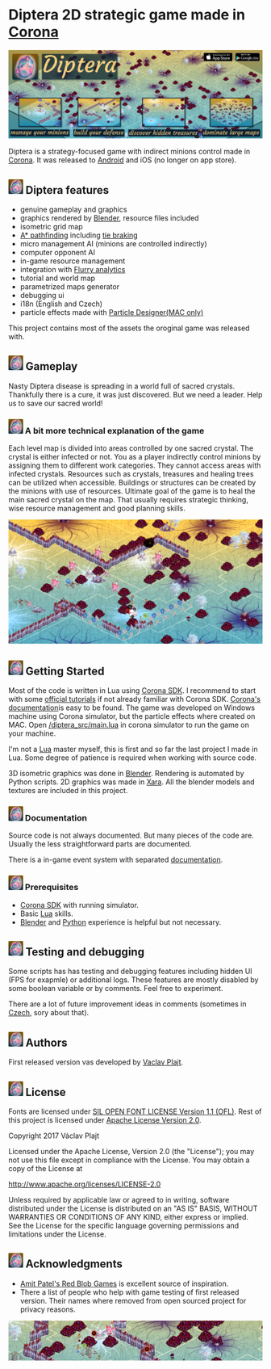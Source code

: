 
# Diptera 2D strategic game made in [Corona](https://coronalabs.com/product/) #
![Title image](resources/_graphics/icon_and_promo/_Web/diptera_slider_1150x400.png)

Diptera is a strategy-focused game with indirect minions control made in [Corona](https://coronalabs.com/product/).
It was released to [Android](https://play.google.com/store/apps/details?id=cz.plajt.diptera) 
and iOS (no longer on app store). 
 
## ![Diptera Icon](diptera_src/Icon-Small.png) Diptera features
   * genuine gameplay and graphics
   * graphics rendered by [Blender](https://www.blender.org/), resource files included
   * isometric grid map
   * [A* pathfinding](diptera_src/game/map/PathFinder.lua)  including [tie braking](http://theory.stanford.edu/~amitp/GameProgramming/Heuristics.html#breaking-ties)
   * micro management AI (minions are controlled indirectly)
   * computer opponent AI
   * in-game resource management
   * integration with [Flurry analytics](https://developer.yahoo.com/analytics/)
   * tutorial and world map
   * parametrized maps generator
   * debugging ui
   * i18n (English and Czech)
   * particle effects made with [Particle Designer(MAC only)](https://71squared.com/particledesigner)
 
This project contains most of the assets the oroginal game was released with.  

## ![Diptera Icon](diptera_src/Icon-Small.png) Gameplay
Nasty Diptera disease is spreading in a world full of sacred crystals. Thankfully there is a cure, it was just discovered.
But we need a leader. Help us to save our sacred world!
 
### ![Diptera Icon](diptera_src/Icon-Small.png) A bit more technical explanation of the game
Each level map is divided into areas controlled by one sacred crystal. The crystal is either infected or not. 
You as a player indirectly control minions by assigning them to different work categories. They cannot access
areas with infected crystals. Resources such as crystals, treasures and healing trees can be utilized
when accessible. Buildings or structures can be created by the minions with use of resources.
Ultimate goal of the game is to heal the main sacred crystal on the map. That usually requires strategic thinking,
wise resource management and good planning skills.

![Feature Graphics](resources/screens/01_app_stores_screenshots/Feature_Graphics/feature_graphics.png)

## ![Diptera Icon](diptera_src/Icon-Small.png) Getting Started

Most of the code is written in Lua using [Corona SDK](https://coronalabs.com/product/). I recommend to start with some 
[official tutorials](https://coronalabs.com/learn/) if not already familiar with Corona SDK.
[Corona's documentation](https://docs.coronalabs.com/)is easy to be found. The game was developed on 
Windows machine using Corona simulator, but the particle effects where created on MAC. 
Open [/diptera_src/main.lua](diptera_src/main.lua) in corona simulator to run the game on your machine.
 
I'm not a [Lua](https://www.lua.org/) master myself, this is first and so far the last project I made in Lua. 
Some degree of patience is required when working with source code. 

3D isometric graphics was done in [Blender](https://www.blender.org/). Rendering is automated by Python scripts.
2D graphics was made in [Xara](http://www.xara.com). All the blender models and textures are included in this project.

### ![Diptera Icon](diptera_src/Icon-Small.png) Documentation
Source code is not always documented. But many pieces of the code are. Usually the less straightforward parts
are documented.

There is a in-game event system with separated [documentation](diptera_src/docs/events.md).    

### ![Diptera Icon](diptera_src/Icon-Small.png) Prerequisites

* [Corona SDK](https://coronalabs.com/product/) with running simulator. 
* Basic [Lua](https://www.lua.org/) skills.
* [Blender](https://www.blender.org/) and [Python](https://www.python.org/) experience is helpful but not necessary.

## ![Diptera Icon](diptera_src/Icon-Small.png) Testing and debugging 
Some scripts has has testing and debugging features including hidden UI (FPS for exapmle) or additional logs. 
These features are mostly disabled by some boolean variable or by comments. Feel free to experiment. 

There are a lot of future improvement ideas in comments (sometimes in 
[Czech](https://en.wikipedia.org/wiki/Czech_language), sory about that).

## ![Diptera Icon](diptera_src/Icon-Small.png) Authors

First released version vas developed by [Vaclav Plajt](https://github.com/VaclavPlajt).

## ![Diptera Icon](diptera_src/Icon-Small.png) License

Fonts are licensed under [SIL OPEN FONT LICENSE Version 1.1 (OFL)](https://choosealicense.com/licenses/ofl-1.1/).
Rest of this project is licensed under
[Apache License Version 2.0](https://choosealicense.com/licenses/apache-2.0/).

Copyright 2017 Václav Plajt

Licensed under the Apache License, Version 2.0 (the "License");
you may not use this file except in compliance with the License.
You may obtain a copy of the License at

http://www.apache.org/licenses/LICENSE-2.0

Unless required by applicable law or agreed to in writing, software
distributed under the License is distributed on an "AS IS" BASIS,
WITHOUT WARRANTIES OR CONDITIONS OF ANY KIND, either express or implied.
See the License for the specific language governing permissions and
limitations under the License.

## ![Diptera Icon](diptera_src/Icon-Small.png) Acknowledgments

* [Amit Patel's Red Blob Games](https://www.redblobgames.com/) is excellent source of inspiration. 
* There a list of people who help with game testing of first released version.
 Their names where removed from open sourced project for privacy reasons.  

![Footer image](resources/_graphics/icon_and_promo/_Web/indie_DB_title_image_950x150.png)
